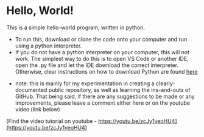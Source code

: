 # Hello, World!

This is a simple hello-world program, written in python.

- To run this, download or clone the code onto your computer and run using a python interpreter.
- If you do not have a python interpreter on your computer, this will not work. The simplest way to do this is to open VS Code or another IDE, open the .py file and let the IDE download the correct interpreter. Otherwise, clear instructions on how to download Python are found [here](https://www.python.org/downloads/)

* note: this is mainly for my experimentation in creating a clearly-documented public repository, as well as learning the ins-and-outs of GitHub. That being said, if there are any suggestions to be made or any improvements, please leave a comment either here or on the youtube video (link below)

[Find the video tutorial on youtube - https://youtu.be/zcJy1veoHU4](https://youtu.be/zcJy1veoHU4)
